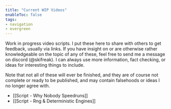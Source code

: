 ```yaml
---
title: "Current WIP Videos"
enableToc: false
tags:
- navigation
- evergreen
---
```

Work in progress video scripts. I put these here to share with others to get feedback, usually via links. If you have insight on or are otherwise rather knowledgeable on the topic of any of these, feel free to send me a message on discord (@skifreak). I can always use more information, fact checking, or ideas for interesting things to include.

Note that not all of these will ever be finished, and they are of course not complete or ready to be published, and may contain falsehoods or ideas I no longer agree with.

- [[Script - Why Nobody Speedruns]]
- [[Script - Rng & Deterministic Engines]] 
